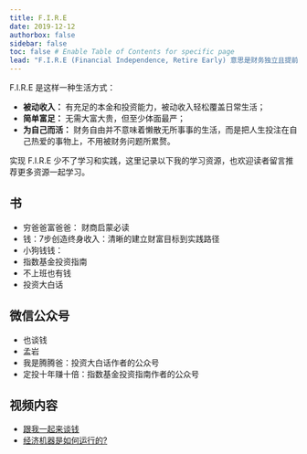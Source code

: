 ```yaml
---
title: F.I.R.E
date: 2019-12-12
authorbox: false
sidebar: false
toc: false # Enable Table of Contents for specific page
lead: "F.I.R.E (Financial Independence, Retire Early) 意思是财务独立且提前退休，即常说的财务自由。" # Lead text
---
```


F.I.R.E 是这样一种生活方式：

- **被动收入：** 有充足的本金和投资能力，被动收入轻松覆盖日常生活；
- **简单富足：** 无需大富大贵，但至少体面最严；
- **为自己而活：** 财务自由并不意味着懒散无所事事的生活，而是把人生投注在自己热爱的事物上，不用被财务问题所累赘。


实现 F.I.R.E 少不了学习和实践，这里记录以下我的学习资源，也欢迎读者留言推荐更多资源一起学习。

## 书

- 穷爸爸富爸爸： 财商启蒙必读
- 钱：7步创造终身收入：清晰的建立财富目标到实践路径
- 小狗钱钱：
- 指数基金投资指南
- 不上班也有钱
- 投资大白话

## 微信公众号
- 也谈钱
- 孟岩
- 我是腾腾爸：投资大白话作者的公众号
- 定投十年赚十倍：指数基金投资指南作者的公众号

## 视频内容
- [跟我一起来谈钱](https://www.youtube.com/channel/UC5RtC9dKUJ9noJ4C6N4XnmQ")
- [经济机器是如何运行的?](https://www.youtube.com/watch?v=rFV7wdEX-Mo")
